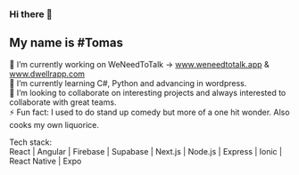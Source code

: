 ### Hi there 👋
## My name is #Tomas

🔭 I’m currently working on WeNeedToTalk -> www.weneedtotalk.app & www.dwellrapp.com  
🌱 I’m currently learning C#, Python and advancing in wordpress.  
👯 I’m looking to collaborate on interesting projects and always interested to collaborate with great teams.  
⚡ Fun fact: I used to do stand up comedy but more of a one hit wonder. Also cooks my own liquorice.  
  
Tech stack:  
React | Angular | Firebase | Supabase | Next.js | Node.js | Express | Ionic | React Native | Expo



<!--
**tkarf/tkarf** is a ✨ _special_ ✨ repository because its `README.md` (this file) appears on your GitHub profile.

Here are some ideas to get you started:

- 🔭 I’m currently working on ...
- 🌱 I’m currently learning ...
- 👯 I’m looking to collaborate on ...
- 🤔 I’m looking for help with ...
- 💬 Ask me about ...
- 📫 How to reach me: ...
- 😄 Pronouns: ...
- 
-->
